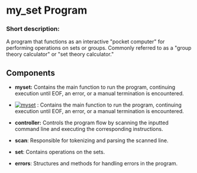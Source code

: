 # my_set Program

### Short description:
A program that functions as an interactive "pocket computer" for performing operations on sets or groups. Commonly referred to as a "group theory calculator" or "set theory calculator."

## Components

- **myset:** Contains the main function to run the program, continuing execution until EOF, an error, or a manual termination is encountered.
- [![myset](https://img.shields.io/badge/component-myset-blue)]()
: Contains the main function to run the program, continuing execution until EOF, an error, or a manual termination is encountered.

- **controller:** Controls the program flow by scanning the inputted command line and executing the corresponding instructions.
- **scan**: Responsible for tokenizing and parsing the scanned line.
- **set**: Contains operations on the sets.
- **errors**: Structures and methods for handling errors in the program.
